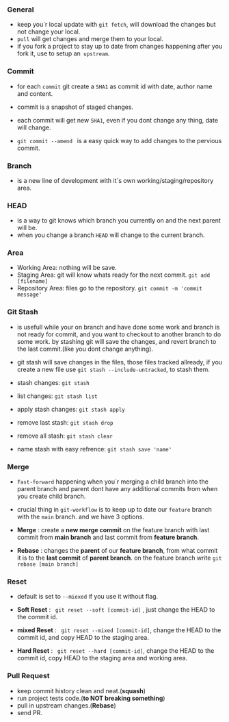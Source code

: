 
### General
- keep you`r local update with ```git fetch```, will download the changes but not change your local.
- ``pull`` will get changes and merge them to your local.
- if you fork a project to stay up to date from changes happening after you fork it, use to setup an`` upstream``.


### Commit
- for each ```commit``` git create a ```SHA1``` as commit id with date, author name and content.
- commit is a snapshot of staged changes.
- each commit will get new ```SHA1```, even if you dont change any thing, date will change.

- ```git commit --amend ``` is a easy quick way to add changes to the pervious commit.

### Branch
- is a new line of development with it`s own working/staging/repository area.

### HEAD
- is a way to git knows which branch you currently on and the next parent will be.
- when you change a branch ```HEAD``` will change to the current branch.

### Area
- Working Area: nothing will be save.
- Staging Area: git will know whats ready for the next commit. ```git add [filename]```
- Repository Area: files go to the repository. ```git commit -m 'commit message'```


### Git Stash
- is usefull while your on branch and have done some work and branch is not ready for commit, and you want to checkout to another branch to do some work. by stashing git will save the changes, and revert branch to the last commit.(like you dont change anything).

- git stash will save changes in the files, those files tracked allready, if you create a new file use ```git stash --include-untracked```, to stash them.

- stash changes: ```git stash```
- list changes: ```git stash list```
- apply stash changes: ```git stash apply```
- remove last stash: ```git stash drop```
- remove all stash: ```git stash clear```
- name stash with easy refrence: ```git stash save 'name'```

### Merge
- ```Fast-forward``` happening when you`r merging a child branch into the parent branch and parent dont have any additional commits from when you create child branch.

- crucial thing in ``git-workflow`` is to keep up to date our `feature` branch with the ``main`` branch. and we have 3 options.

- __Merge__ : create a __new merge commit__ on the feature branch with last commit from __main branch__ and last commit from __feature branch__.

- __Rebase__ : changes the __parent__ of our __feature branch__, from what commit it is to the __last commit__ of __parent branch__. on the feature branch write ```git rebase [main branch]```



### Reset
- default is set to ``--miexed`` if you use it without flag.
- __Soft Reset__ :  ``` git reset --soft [commit-id]``` , just change the HEAD to the commit id.
- __mixed Reset__ : ``` git reset --mixed [commit-id]```, change the HEAD to the commit id, and copy HEAD to the staging area.

- __Hard Reset__ : ``` git reset --hard [commit-id]```, change the HEAD to the commit id, copy HEAD to the staging area and working area.


### Pull Request
- keep commit history clean and neat.(__squash__)
- run project tests code.(__to NOT breaking something__)
- pull in upstream changes.(__Rebase__)
- send PR.
